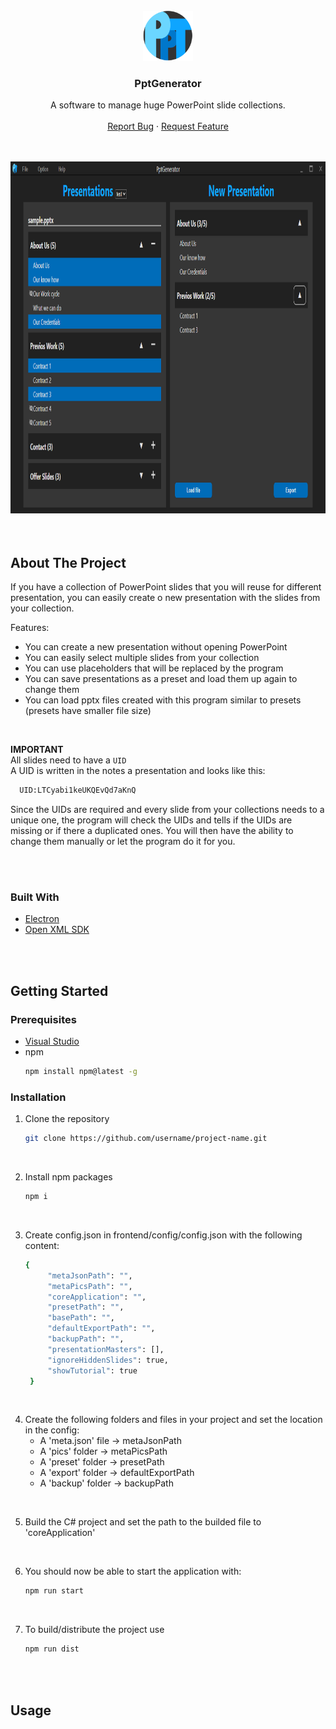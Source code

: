 <!-- PROJECT LOGO -->
<br />
<div align="center">
    <a href="https://github.com/othneildrew/Best-README-Template">
        <img src="./pics/pptLogo128x128.png" alt="Logo" width="80" height="80">
    </a>
    <h3 align="center">PptGenerator</h3>
    <p align="center">
        A software to manage huge PowerPoint slide collections.
        <br />
        <br />
        <a href="#">Report Bug</a>
        ·
        <a href="#">Request Feature</a>
    </p>
</div>

<br />
<br />
  
<div align="center">
    <img src="./pics/ProgrammScreenshot.png" alt="Logo" width="1000" height="563">
</div>  

<br />
<br />

<!-- ABOUT THE PROJECT -->
## About The Project  

If you have a collection of PowerPoint slides that you will reuse for different presentation, you can easily create o new presentation with the slides from your collection.  

Features: 
* You can create a new presentation without opening PowerPoint
* You can easily select multiple slides from your collection
* You can use placeholders that will be replaced by the program
* You can save presentations as a preset and load them up again to change them
* You can load pptx files created with this program similar to presets (presets have smaller file size)

<br />

__IMPORTANT__  
All slides need to have a `UID`  
A UID is written in the notes a presentation and looks like this:  
```sh
  UID:LTCyabi1keUKQEvQd7aKnQ
  ```
Since the UIDs are required and every slide from your collections needs to a unique one, the program will check the UIDs and tells if the UIDs are missing or if there a duplicated ones. You will then have the ability to change them manually or let the program do it for you.

<br />
<br />

### Built With  

* [Electron](https://www.electronjs.org/)
* [Open XML SDK](https://docs.microsoft.com/de-de/office/open-xml/open-xml-sdk)

<br />
<br />

<!-- GETTING STARTED -->
## Getting Started

### Prerequisites  

* [Visual Studio](https://visualstudio.microsoft.com/)
* npm
  ```sh
  npm install npm@latest -g
  ```

### Installation  

1. Clone the repository
   ```sh
   git clone https://github.com/username/project-name.git
   ```

<br />

2. Install npm packages
   ```sh
   npm i
   ```

<br />

3. Create config.json in frontend/config/config.json with the following content:
   ```sh
   {
        "metaJsonPath": "",
        "metaPicsPath": "",
        "coreApplication": "",
        "presetPath": "",
        "basePath": "",
        "defaultExportPath": "",
        "backupPath": "",
        "presentationMasters": [],
        "ignoreHiddenSlides": true,
        "showTutorial": true
    }
    ```

<br />

4. Create the following folders and files in your project and set the location in the config:
    * A 'meta.json' file -> metaJsonPath
    * A 'pics' folder -> metaPicsPath
    * A 'preset' folder -> presetPath
    * A 'export' folder -> defaultExportPath
    * A 'backup' folder -> backupPath 

<br />

5. Build the C# project and set the path to the builded file to 'coreApplication'

<br />

6. You should now be able to start the application with:
   ```sh
   npm run start
   ```

<br />

7. To build/distribute the project use
   ```sh
   npm run dist
   ```

<br />
<br />

<!-- USAGE -->
## Usage  

<br />
<br />